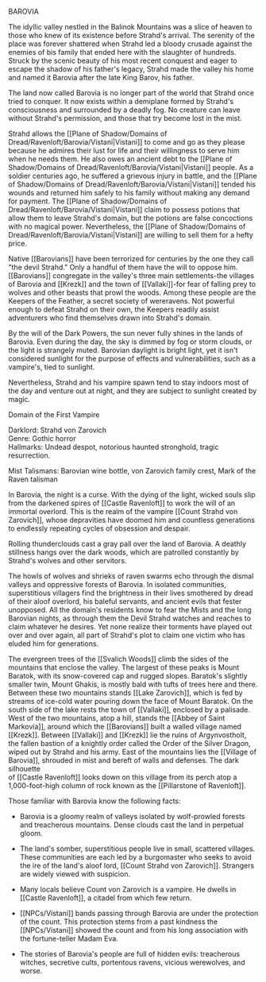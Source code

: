 BAROVIA

The idyllic valley nestled in the Balinok Mountains was a slice of heaven to those who knew of its existence before Strahd's arrival. The serenity of the place was forever shattered when Strahd led a bloody crusade against the enemies of bis family that ended here with the slaughter of hundreds. Struck by the scenic beauty of his most recent conquest and eager to escape the shadow of his father's legacy, Strahd made the valley his home and named it Barovia after the late King Barov, his father.

The land now called Barovia is no longer part of the world that Strahd once tried to conquer. It now exists within a demiplane formed by Strahd's consciousness and surrounded by a deadly fog. No creature can leave without Strahd's permission, and those that try become lost in the mist.

Strahd allows the [[Plane of Shadow/Domains of Dread/Ravenloft/Barovia/Vistani|Vistani]] to come and go as they please because he admires their lust for life and their willingness to serve him when he needs them. He also owes an ancient debt to the [[Plane of Shadow/Domains of Dread/Ravenloft/Barovia/Vistani|Vistani]] people. As a soldier centuries ago, he suffered a grievous injury in battle, and the [[Plane of Shadow/Domains of Dread/Ravenloft/Barovia/Vistani|Vistani]] tended his wounds and returned him safely to his family without making any demand for payment. The [[Plane of Shadow/Domains of Dread/Ravenloft/Barovia/Vistani|Vistani]] claim to possess potions that allow them to leave Strahd's domain, but the potions are false concoctions with no magical power. Nevertheless, the [[Plane of Shadow/Domains of Dread/Ravenloft/Barovia/Vistani|Vistani]] are willing to sell them for a hefty price.

Native [[Barovians]] have been terrorized for centuries by the one they call "the devil Strahd." Only a handful of them have the will to oppose him. [[Barovians]] congregate in the valley's three main settlements-the villages of Barovia and [[Krezk]] and the town of [[Vallaki]]-for fear of falling prey to wolves and other beasts that prowl the woods. Among these people are the Keepers of the Feather, a secret society of wereravens. Not powerful enough to defeat Strahd on their own, the Keepers readily assist adventurers who find themselves drawn into Strahd's domain.

By the will of the Dark Powers, the sun never fully shines in the lands of Barovia. Even during the day, the sky is dimmed by fog or storm clouds, or the light is strangely muted. Barovian daylight is bright light, yet it isn't considered sunlight for the purpose of effects and vulnerabilities, such as a vampire's, tied to sunlight.

Nevertheless, Strahd and his vampire spawn tend to stay indoors most of the day and venture out at night, and they are subject to sunlight created by magic.

Domain of the First Vampire

Darklord: Strahd von Zarovich  
Genre: Gothic horror  
Hallmarks: Undead despot, notorious haunted stronghold, tragic resurrection.

Mist Talismans: Barovian wine bottle, von Zarovich family crest, Mark of the Raven talisman

In Barovia, the night is a curse. With the dying of the light, wicked souls slip from the darkened spires of [[Castle Ravenloft]] to work the will of an immortal overlord. This is the realm of the vampire [[Count Strahd von Zarovich]], whose depravities have doomed him and countless generations to endlessly repeating cycles of obsession and despair.

Rolling thunderclouds cast a gray pall over the land of Barovia. A deathly stillness hangs over the dark woods, which are patrolled constantly by Strahd's wolves and other servitors.

The howls of wolves and shrieks of raven swarms echo through the dismal valleys and oppressive forests of Barovia. In isolated communities, superstitious villagers find the brightness in their lives smothered by dread of their aloof overlord, his baleful servants, and ancient evils that fester unopposed. All the domain's residents know to fear the Mists and the long Barovian nights, as through them the Devil Strahd watches and reaches to claim whatever he desires. Yet none realize their torments have played out over and over again, all part of Strahd's plot to claim one victim who has eluded him for generations.

The evergreen trees of the [[Svalich Woods]] climb the sides of the mountains that enclose the valley. The largest of these peaks is Mount Baratok, with its snow-covered cap and rugged slopes. Baratok's slightly smaller twin, Mount Ghakis, is mostly bald with tufts of trees here and there. Between these two mountains stands [[Lake Zarovich]], which is fed by streams of ice-cold water pouring down the face of Mount Baratok. On the south side of the lake rests the town of [[Vallaki]], enclosed by a palisade. West of the two mountains, atop a hill, stands the [[Abbey of Saint Markovia]], around which the [[Barovians]] built a walled village named [[Krezk]]. Between [[Vallaki]] and [[Krezk]] lie the ruins of Argynvostholt, the fallen bastion of a knightly order called the Order of the Silver Dragon, wiped out by Strahd and his army. East of the mountains lies the [[Village of Barovia]], shrouded in mist and bereft of walls and defenses. The dark silhouette  
of [[Castle Ravenloft]] looks down on this village from its perch atop a 1,000-foot-high column of rock known as the [[Pillarstone of Ravenloft]].

Those familiar with Barovia know the following facts:

-   Barovia is a gloomy realm of valleys isolated by wolf-prowled forests and treacherous mountains. Dense clouds cast the land in perpetual gloom.

-   The land's somber, superstitious people live in small, scattered villages. These communities are each led by a burgomaster who seeks to avoid the ire of the land's aloof lord, [[Count Strahd von Zarovich]]. Strangers are widely viewed with suspicion.

-   Many locals believe Count von Zarovich is a vampire. He dwells in [[Castle Ravenloft]], a citadel from which few return.

-   [[NPCs/Vistani]] bands passing through Barovia are under the protection of the count. This protection stems from a past kindness the [[NPCs/Vistani]] showed the count and from his long association with the fortune-teller Madam Eva.

-   The stories of Barovia's people are full of hidden evils: treacherous witches, secretive cults, portentous ravens, vicious werewolves, and worse.